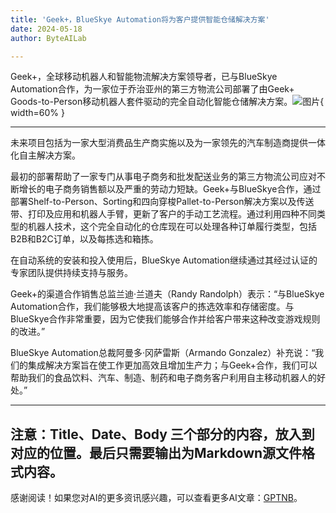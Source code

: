 ```yaml
---
title: 'Geek+，BlueSkye Automation将为客户提供智能仓储解决方案'
date: 2024-05-18
author: ByteAILab

---
```


Geek+，全球移动机器人和智能物流解决方案领导者，已与BlueSkye Automation合作，为一家位于乔治亚州的第三方物流公司部署了由Geek+ Goods-to-Person移动机器人套件驱动的完全自动化智能仓储解决方案。![图片](https://ai-techpark.com/wp-content/uploads/2024/05/Geek-960x540.jpg){ width=60% }

---
未来项目包括为一家大型消费品生产商实施以及为一家领先的汽车制造商提供一体化自主解决方案。

最初的部署帮助了一家专门从事电子商务和批发配送业务的第三方物流公司应对不断增长的电子商务销售额以及严重的劳动力短缺。Geek+与BlueSkye合作，通过部署Shelf-to-Person、Sorting和四向穿梭Pallet-to-Person解决方案以及传送带、打印及应用和机器人手臂，更新了客户的手动工艺流程。通过利用四种不同类型的机器人技术，这个完全自动化的仓库现在可以处理各种订单履行类型，包括B2B和B2C订单，以及每拣选和箱拣。

在自动系统的安装和投入使用后，BlueSkye Automation继续通过其经过认证的专家团队提供持续支持与服务。

Geek+的渠道合作销售总监兰迪·兰道夫（Randy Randolph）表示：“与BlueSkye Automation合作，我们能够极大地提高该客户的拣选效率和存储密度。与BlueSkye合作非常重要，因为它使我们能够合作并给客户带来这种改变游戏规则的改进。”

BlueSkye Automation总裁阿曼多·冈萨雷斯（Armando Gonzalez）补充说：“我们的集成解决方案旨在使工作更加高效且增加生产力；与Geek+合作，我们可以帮助我们的食品饮料、汽车、制造、制药和电子商务客户利用自主移动机器人的好处。”

---

注意：Title、Date、Body 三个部分的内容，放入到对应的位置。最后只需要输出为Markdown源文件格式内容。
---
感谢阅读！如果您对AI的更多资讯感兴趣，可以查看更多AI文章：[GPTNB](https://gptnb.com)。